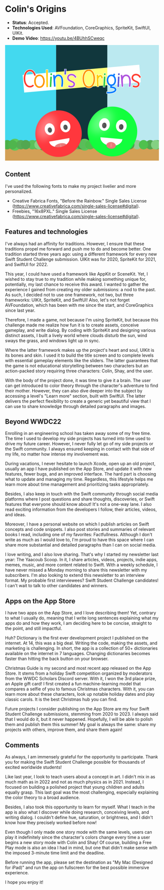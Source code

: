 # Colin's Origins

- **Status**: Accepted.
- **Technologies Used**: AVFoundation, CoreGraphics, SpriteKit, SwiftUI, UIKit.
- **Demo Video**: https://youtu.be/4BUhhSCweqc

![Cover Image](/WWDC%202023/Colins%20Origins.png)

## Content

I've used the following fonts to make my project livelier and more personalized.

- Creative Fabrica Fonts, "Before the Rainbow." Single Sales License (https://www.creativefabrica.com/single-sales-license#digital).
- Freebies, "16x8PXL." Single Sales License (https://www.creativefabrica.com/single-sales-license#digital).

## Features and technologies

I've always had an affinity for traditions. However, I ensure that these traditions propel me forward and push me to do and become better. One tradition started three years ago: using a different framework for every new Swift Student Challenge submission. UIKit was for 2020, SpriteKit for 2021, and SwiftUI for 2022.

This year, I could have used a framework like AppKit or SceneKit. Yet, I wished to stay true to my tradition while making something unique for, potentially, my last chance to receive this award. I wanted to gather the experience I gained from creating my older submissions: a nod to the past. As such, I decided not to use one framework, not two, but three frameworks: UIKit, SpriteKit, and SwiftUI! Also, let's not forget AVFoundation, which has been with me since the start, and CoreGraphics since last year.

Therefore, I made a game, not because I'm using SpriteKit, but because this challenge made me realize how fun it is to create assets, conceive gameplay, and write dialog. By coding with SpriteKit and designing various distinct assets, I built a lively world where clouds disturb the sun, wind sways the grass, and windows light up in sync.

Where the latter framework makes up the project's heart and soul, UIKit is its bones and skin. I used it to build the title screen and to complete levels with essential gameplay elements like the sliders. The latter guarantees that the game is not educational storytelling between two characters but an action-packed story requiring three characters: Colin, Shay, and the user.

With the body of the project done, it was time to give it a brain. The user can get introduced to color theory through the character's adventure to find their mother. However, they can also dive deeper into the subject by accessing a level's "Learn more" section, built with SwiftUI. The latter delivers the perfect flexibility to create a generic yet beautiful view that I can use to share knowledge through detailed paragraphs and images.

## Beyond WWDC22

Enrolling in an engineering school has taken away some of my free time. The time I used to develop my side projects has turned into time used to drive my future career. However, I never fully let go of my side projects or the Swift community. I always ensured keeping in contact with that side of my life, no matter how intense my involvement was.

During vacations, I never hesitate to launch Xcode, open up an old project, usually an app I have published on the App Store, and update it with new features, fewer bugs, and an improved interface. The hard part is choosing what to update and managing my time. Regardless, this lifestyle helps me learn more about time management and prioritizing tasks appropriately.

Besides, I also keep in touch with the Swift community through social media platforms where I post questions and share thoughts, discoveries, or Swift features that everyone should know about! It's not a one-way lane. I also read exciting information from the developers I follow, their articles, videos, and ideas.

Moreover, I have a personal website on which I publish articles on Swift concepts and code snippets. I also post stories and summaries of relevant books I read, including one of my favorites: Factfullness. Although I don't write as much as I would love to, I'm proud to have this space where I can share more substantial and detailed paragraphs than I can on social media.

I love writing, and I also love sharing. That's why I started my newsletter last year: The Yaacoub Scoop. In it, I share articles, videos, projects, indie apps, memes, music, and more content related to Swift. With a weekly schedule, I have never missed a Monday morning to share this newsletter with my subscribers. I'm also looking to extend this newsletter to an interview format. My probable first interviewees? Swift Student Challenge candidates! I can't wait to talk to other candidates and winners.

## Apps on the App Store

I have two apps on the App Store, and I love describing them! Yet, contrary to what I usually do, meaning that I write long sentences explaining what my apps do and how they work, I am deciding here to be concise, straight to the point, and still impactful.

Huh? Dictionary is the first ever development project I published on the internet. At 14, this was a big deal. Writing the code, making the assets, and marketing is challenging. In short, the app is a collection of 50+ dictionaries available on the internet in 7 languages. Changing dictionaries becomes faster than hitting the back button on your browser.

Christmas Guide is my second and most recent app released on the App Store. It stems from a holiday Swift competition organized by moderators from the WWDC Scholars Discord server. With it, I won the 3rd place prize, an Apple gift card! I first created a fun machine-learning model that compares a selfie of you to famous Christmas characters. With it, you can learn more about these characters, look up notable holiday dates and play classic carols. It is the best Christmas hub you can find.

Future projects I consider publishing on the App Store are my four Swift Student Challenge submissions, stemming from 2020 to 2023. I always said that I would do it, but it never happened. Hopefully, I will be able to polish them and publish them this summer! My goal is always the same: share my projects with others, improve them, and share them again!

## Comments

As always, I am immensely grateful for the opportunity to participate. Thank you for making the Swift Student Challenge possible for thousands of excited worldwide students!

Like last year, I look to teach users about a concept in art. I didn't mix in as much math as in 2022 and not as much physics as in 2021. Instead, I focused on building a polished project that young children and adults equally grasp. This last goal was the most challenging, especially explaining the color theory to a broad audience.

Besides, I also took this opportunity to learn for myself. What I teach in the app is also what I discover while doing research, conceiving levels, and writing dialog. I couldn't define hue, saturation, or brightness, and I didn't know how they precisely worked before now!

Even though I only made one story mode with the same levels, users can play it indefinitely since the character's colors change every time a user begins a new story mode with Colin and Shay! Of course, building a Free Play mode is also an idea I had in mind, but one that didn't make sense with the imposed 3-minute time limit and the deadline.

Before running the app, please set the destination as "My Mac (Designed for iPad)" and run the app on fullscreen for the best possible immersive experience.

I hope you enjoy it!
